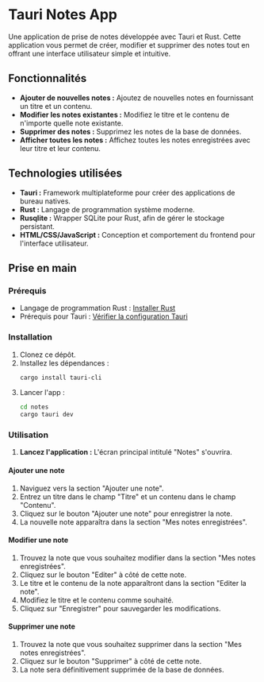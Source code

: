 # Tauri Notes App

Une application de prise de notes développée avec Tauri et Rust. Cette application vous permet de créer, modifier et supprimer des notes tout en offrant une interface utilisateur simple et intuitive.

## Fonctionnalités

- **Ajouter de nouvelles notes :** Ajoutez de nouvelles notes en fournissant un titre et un contenu.
- **Modifier les notes existantes :** Modifiez le titre et le contenu de n'importe quelle note existante.
- **Supprimer des notes :** Supprimez les notes de la base de données.
- **Afficher toutes les notes :** Affichez toutes les notes enregistrées avec leur titre et leur contenu.

## Technologies utilisées

- **Tauri :** Framework multiplateforme pour créer des applications de bureau natives.
- **Rust :** Langage de programmation système moderne.
- **Rusqlite :** Wrapper SQLite pour Rust, afin de gérer le stockage persistant.
- **HTML/CSS/JavaScript :** Conception et comportement du frontend pour l'interface utilisateur.

## Prise en main

### Prérequis

- Langage de programmation Rust : [Installer Rust](https://www.rust-lang.org/tools/install)
- Prérequis pour Tauri : [Vérifier la configuration Tauri](https://tauri.app/v1/guides/getting-started/prerequisites)

### Installation

1. Clonez ce dépôt.
2. Installez les dépendances :
   ```bash
   cargo install tauri-cli
3. Lancer l'app :
   ```bash
   cd notes
   cargo tauri dev

### Utilisation

1. **Lancez l'application :** L'écran principal intitulé "Notes" s'ouvrira.

#### Ajouter une note

1. Naviguez vers la section "Ajouter une note".
2. Entrez un titre dans le champ "Titre" et un contenu dans le champ "Contenu".
3. Cliquez sur le bouton "Ajouter une note" pour enregistrer la note.
4. La nouvelle note apparaîtra dans la section "Mes notes enregistrées".

#### Modifier une note

1. Trouvez la note que vous souhaitez modifier dans la section "Mes notes enregistrées".
2. Cliquez sur le bouton "Editer" à côté de cette note.
3. Le titre et le contenu de la note apparaîtront dans la section "Editer la note".
4. Modifiez le titre et le contenu comme souhaité.
5. Cliquez sur "Enregistrer" pour sauvegarder les modifications.

#### Supprimer une note

1. Trouvez la note que vous souhaitez supprimer dans la section "Mes notes enregistrées".
2. Cliquez sur le bouton "Supprimer" à côté de cette note.
3. La note sera définitivement supprimée de la base de données.

